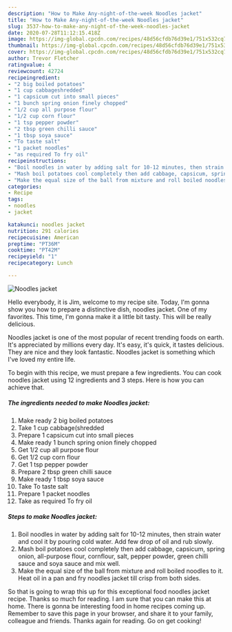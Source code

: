 ```yaml
---
description: "How to Make Any-night-of-the-week Noodles jacket"
title: "How to Make Any-night-of-the-week Noodles jacket"
slug: 3537-how-to-make-any-night-of-the-week-noodles-jacket
date: 2020-07-28T11:12:15.418Z
image: https://img-global.cpcdn.com/recipes/48d56cfdb76d39e1/751x532cq70/noodles-jacket-recipe-main-photo.jpg
thumbnail: https://img-global.cpcdn.com/recipes/48d56cfdb76d39e1/751x532cq70/noodles-jacket-recipe-main-photo.jpg
cover: https://img-global.cpcdn.com/recipes/48d56cfdb76d39e1/751x532cq70/noodles-jacket-recipe-main-photo.jpg
author: Trevor Fletcher
ratingvalue: 4
reviewcount: 42724
recipeingredient:
- "2 big boiled potatoes"
- "1 cup cabbageshredded"
- "1 capsicum cut into small pieces"
- "1 bunch spring onion finely chopped"
- "1/2 cup all purpose flour"
- "1/2 cup corn flour"
- "1 tsp pepper powder"
- "2 tbsp green chilli sauce"
- "1 tbsp soya sauce"
- "To taste salt"
- "1 packet noodles"
- "as required To fry oil"
recipeinstructions:
- "Boil noodles in water by adding salt for 10-12 minutes, then strain water and cool it by pouring cold water. Add few drop of oil and rub slowly."
- "Mash boil potatoes cool completely then add cabbage, capsicum, spring onion, all-purpose flour, cornflour, salt, pepper powder, green chilli sauce and soya sauce and mix well."
- "Make the equal size of the ball from mixture and roll boiled noodles to it. Heat oil in a pan and fry noodles jacket till crisp from both sides."
categories:
- Recipe
tags:
- noodles
- jacket

katakunci: noodles jacket 
nutrition: 291 calories
recipecuisine: American
preptime: "PT36M"
cooktime: "PT42M"
recipeyield: "1"
recipecategory: Lunch

---
```



![Noodles jacket](https://img-global.cpcdn.com/recipes/48d56cfdb76d39e1/751x532cq70/noodles-jacket-recipe-main-photo.jpg)

Hello everybody, it is Jim, welcome to my recipe site. Today, I'm gonna show you how to prepare a distinctive dish, noodles jacket. One of my favorites. This time, I'm gonna make it a little bit tasty. This will be really delicious.

Noodles jacket is one of the most popular of recent trending foods on earth. It's appreciated by millions every day. It's easy, it's quick, it tastes delicious. They are nice and they look fantastic. Noodles jacket is something which I've loved my entire life.




To begin with this recipe, we must prepare a few ingredients. You can cook noodles jacket using 12 ingredients and 3 steps. Here is how you can achieve that.

<!--inarticleads1-->

##### The ingredients needed to make Noodles jacket:

1. Make ready 2 big boiled potatoes
1. Take 1 cup cabbage(shredded
1. Prepare 1 capsicum cut into small pieces
1. Make ready 1 bunch spring onion finely chopped
1. Get 1/2 cup all purpose flour
1. Get 1/2 cup corn flour
1. Get 1 tsp pepper powder
1. Prepare 2 tbsp green chilli sauce
1. Make ready 1 tbsp soya sauce
1. Take To taste salt
1. Prepare 1 packet noodles
1. Take as required To fry oil




<!--inarticleads2-->

##### Steps to make Noodles jacket:

1. Boil noodles in water by adding salt for 10-12 minutes, then strain water and cool it by pouring cold water. Add few drop of oil and rub slowly.
1. Mash boil potatoes cool completely then add cabbage, capsicum, spring onion, all-purpose flour, cornflour, salt, pepper powder, green chilli sauce and soya sauce and mix well.
1. Make the equal size of the ball from mixture and roll boiled noodles to it. Heat oil in a pan and fry noodles jacket till crisp from both sides.




So that is going to wrap this up for this exceptional food noodles jacket recipe. Thanks so much for reading. I am sure that you can make this at home. There is gonna be interesting food in home recipes coming up. Remember to save this page in your browser, and share it to your family, colleague and friends. Thanks again for reading. Go on get cooking!
